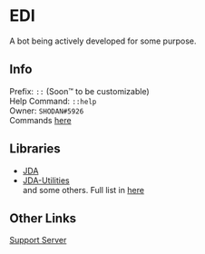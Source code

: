 # EDI
A bot being actively developed for some purpose.

## Info
Prefix: `::` (Soon™ to be customizable)  
Help Command: `::help`  
Owner: `SHODAN#5926`  
Commands [here](./src/main/java/com/raxixor/edi/commands/)  

## Libraries
* [JDA](https://github.com/DV8FromTheWorld/JDA)
* [JDA-Utilities](https://github.com/jagrosh/JDA-Utilities)  
and some others. Full list in [here](./pom.xml)

## Other Links
[Support Server](https://discord.gg/34JHEru)
